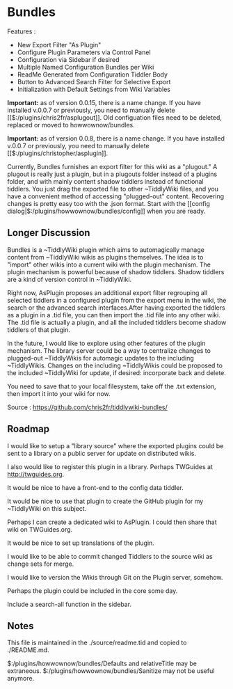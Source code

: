 
<h1>Bundles</h1>

Features :

* New Export Filter "As Plugin"
* Configure Plugin Parameters via Control Panel
* Configuration via Sidebar if desired
* Multiple Named Configuration Bundles per Wiki
* ReadMe Generated from Configuration Tiddler Body
* Button to Advanced Search Filter for Selective Export
* Initialization with Default Settings from Wiki Variables

<b>Important:</b> as of version 0.0.15, there is a name change. If you have installed v.0.0.7 or previously, you need to manually delete [[$:/plugins/chris2fr/asplugout]].  Old configuation files need to be deleted, replaced or moved to howwownow/bundles.

<b>Important:</b> as of version 0.0.8, there is a name change. If you have installed v.0.0.7 or previously, you need to manually delete [[$:/plugins/christopher/asplugin]].

Currently, Bundles furnishes an export filter for this wiki as a "plugout." A plugout is really just a plugin, but in a plugouts folder instead of a plugins folder, and with mainly content shadow tiddlers instead of functional tiddlers. You just drag the exported file to other ~TiddlyWiki files, and you have a convenient method of accessing "plugged-out" content. Recovering changes is pretty easy too with the .json format. Start with the [[config dialog|$:/plugins/howwownow/bundles/config]] when you are ready.

<h2>Longer Discussion</h2>

Bundles is a ~TiddlyWiki plugin which aims to automagically manage content from ~TiddlyWiki wikis as plugins themselves. The idea is to "import" other wikis into a current wiki with the plugin mechanism. The plugin mechanism is powerful because of shadow tiddlers. Shadow tiddlers are a kind of version control in ~TiddlyWiki.

Right now, AsPlugin proposes an additional export filter regrouping all selected tiddlers in a configured plugin from the export menu in the wiki, the search or the advanced search interfaces.After having exported the tiddlers as a plugin in a .tid file, you can then import the .tid file into any other wiki. The .tid file is actually a plugin, and all the included tiddlers become shadow tiddlers of that plugin.

In the future, I would like to explore using other features of the plugin mechanism. The library server could be a way to centralize changes to plugged-out ~TiddlyWikis for automagic updates to the including ~TiddlyWikis. Changes on the including ~TiddlyWikis could be proposed to the included ~TiddlyWiki for update, if desired: incorporate back and delete.

You need to save that to your local filesystem, take off the .txt extension, then import it into your wiki for now.

Source : https://github.com/chris2fr/tiddlywiki-bundles/

<h2>Roadmap</h2>

I would like to setup a "library source" where the exported plugins could be sent to a library on a public server for update on distributed wikis.

I also would like to register this plugin in a library. Perhaps TWGuides at http://twguides.org.

It would be nice to have a front-end to the config data tiddler.

It would be nice to use that plugin to create the GitHub plugin for my ~TiddlyWiki on this subject.

Perhaps I can create a dedicated wiki to AsPlugin. I could then share that wiki on TWGuides.org.

It would be nice to set up translations of the plugin.

I would like to be able to commit changed Tiddlers to the source wiki as change sets for merge.

I would like to version the Wikis through Git on the Plugin server, somehow.

Perhaps the plugin could be included in the core some day.

Include a search-all function in the sidebar.

<h2>Notes</h2>

This file is maintained in the ./source/readme.tid and copied to ./README.md.

$:/plugins/howwownow/bundles/Defaults and relativeTitle may be extraneous. $:/plugins/howwownow/bundles/Sanitize may not be useful anymore.
